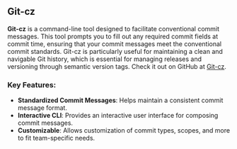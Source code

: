## Git-cz

**Git-cz** is a command-line tool designed to facilitate conventional commit messages. This tool prompts you to fill out any required commit fields at commit time, ensuring that your commit messages meet the conventional commit standards. Git-cz is particularly useful for maintaining a clean and navigable Git history, which is essential for managing releases and versioning through semantic version tags. Check it out on GitHub at [Git-cz](https://github.com/streamich/git-cz).

### Key Features:
- **Standardized Commit Messages**: Helps maintain a consistent commit message format.
- **Interactive CLI**: Provides an interactive user interface for composing commit messages.
- **Customizable**: Allows customization of commit types, scopes, and more to fit team-specific needs.

